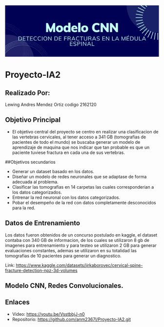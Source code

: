 ![Image text](https://github.com/anm2367l/Proyecto-IA2/blob/main/baner-ia2-2.png)

# Proyecto-IA2

## Realizado Por:
Lewing Andres Mendez Ortiz codigo 2162120

## Objetivo Principal

- El objetivo central del proyecto se centro en realizar una clasificacion de las vertebras cervicales, al tener acceso a 341 GB  (tomografias de pacientes de todo el mundo) se buscaba generar un modelo de aprendizaje de maquina que nos indicar que tan probable es que un paciente tuviese fractura en cada una de sus vertebras.

##Objetivos secundarios

- Generar un dataset basado en los datos.
- Diseñar un modelo de redes neuronales que se adaptase de forma adecuada al problema.
- Clasificar las tomografias en 14 carpetas las cuales corresponderian a los datos categorizados.
- Entrenar la red neuronal con los datos categorizados.
- Pobar el desempeño de la red con datos completamente desconocidos para la red.


## Datos de Entrenamiento

Los datos fueron obtenidos de un concurso postulado en kaggle, el dataset contaba con 340 GB de informacion, de los cuales se utilizaron 8 gb de imagenes para entrenamiento y para testeo se utilizaron 2 GB para generar evaluaciones constantes, ademas se utilizaron en su totalidad las tomografias de 10 pacientes para generar un diagnostico.

Link: https://www.kaggle.com/datasets/jirkaborovec/cervical-spine-fracture-detection-npz-3d-volumes

## Modelo CNN, Redes Convolucionales.
## Enlaces

- Video: https://youtu.be/VsstbbjJ-n0
- Repositorio: https://github.com/anm2367l/Proyecto-IA2.git


